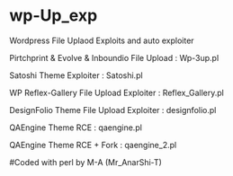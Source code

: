 # wp-Up_exp
Wordpress File Uplaod Exploits and auto exploiter 

Pirtchprint & Evolve & Inboundio File Upload : Wp-3up.pl

Satoshi Theme Exploiter : Satoshi.pl

WP Reflex-Gallery File Upload Exploiter : Reflex_Gallery.pl 

DesignFolio Theme File Upload Exploiter : designfolio.pl

QAEngine Theme RCE : qaengine.pl

QAEngine Theme RCE + Fork : qaengine_2.pl

#Coded with perl by M-A (Mr_AnarShi-T)

